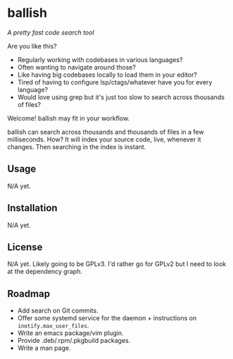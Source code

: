 # ballish

_A pretty fast code search tool_

Are you like this?

- Regularly working with codebases in various languages?
- Often wanting to navigate around those?
- Like having big codebases locally to load them in your editor?
- Tired of having to configure lsp/ctags/whatever have you for every
  language?
- Would love using grep but it's just too slow to search across
  thousands of files?

Welcome! ballish may fit in your workflow.

ballish can search across thousands and thousands of files in a few
milliseconds. How? It will index your source code, live, whenever it
changes. Then searching in the index is instant.

## Usage

N/A yet.

## Installation

N/A yet.

## License

N/A yet. Likely going to be GPLv3. I'd rather go for GPLv2 but I need
to look at the dependency graph.

## Roadmap

- Add search on Git commits.
- Offer some systemd service for the daemon + instructions on
  `inotify.max_user_files`.
- Write an emacs package/vim plugin.
- Provide .deb/.rpm/.pkgbuild packages.
- Write a man page.
